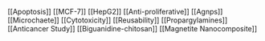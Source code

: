 [[Apoptosis]]
[[MCF-7]]
[[HepG2]]
[[Anti-proliferative]]
[[Agnps]]
[[Microchaete]]
[[Cytotoxicity]]
[[Reusability]]
[[Propargylamines]]
[[Anticancer Study]]
[[Biguanidine-chitosan]]
[[Magnetite Nanocomposite]]
